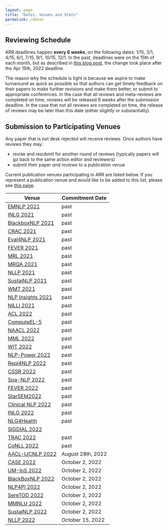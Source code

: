 ```yaml
---
layout: page
title: "Dates, Venues and Stats"
permalink: /dates
---
```


## Reviewing Schedule

ARR deadlines happen __every 6 weeks__, on the following dates: 1/15, 3/1, 4/15, 6/1, 7/15, 9/1, 10/15, 12/1. In the past, deadlines were on the 15th of each month, but as described in [this blog post](https://aclrollingreview.org/six-week-cycles/), the change took place after the Apr 15th, 2022 deadline.

The reason why the schedule is tight is because we aspire to make turnaround as quick as possible so that authors can get timely feedback on their papers to make further revisions and make them better, or submit to appropriate conferences. In the case that all reviews and meta-reviews are completed on time, reviews will be released 6 weeks after the submission deadline. In the case that not all reviews are completed on time, the release of reviews may be later than this date (either slightly or substantially).

<!-- You can add these dates to your own calendar by subscribing to or downloading [this shared Google calendar](https://calendar.google.com/calendar/embed?src=dsa7ntvq7s9fah2f5e43tncmu8%40group.calendar.google.com&ctz=America%2FNew_York). -->

## Submission to Participating Venues

Any paper that is not desk rejected will receive reviews. Once authors have reviews they may:
- revise and resubmit for another round of reviews (typically papers will go back to the same action editor and reviewers)
- submit their paper *and reviews* to a publication venue

Current publication venues participating in ARR are listed below. If you represent a publication venue and would like to be added to this list, please see [this page](https://aclrollingreview.org/organizers).

| Venue | Commitment Date |
|---------------------|------------|
| [EMNLP 2021](https://2021.emnlp.org/) | past |
| [INLG 2021](https://inlg2021.github.io/pages/calls.html) | past |
| [BlackboxNLP 2021](https://blackboxnlp.github.io/)  | past |
| [CRAC 2021](https://sites.google.com/view/crac2021/)| past | 
| [Eval4NLP 2021](https://eval4nlp.github.io/)  | past |
| [FEVER 2021](https://fever.ai/workshop.html) | past |
| [MRL 2021](https://sites.google.com/view/mrl-2021/home?authuser=0) | past |
| [MRQA 2021](https://mrqa.github.io/) | past |
| [NLLP 2021](https://nllpw.org/) | past |
| [SustaiNLP 2021](https://sites.google.com/view/sustainlp2021) | past |
| [WMT 2021](http://statmt.org/wmt21/) | past |
| [NLP Insights 2021](https://insights-workshop.github.io/) | past |
| [NILLI 2021](https://www.cs.mcgill.ca/~pparth2/nilli_workshop/) | past | 
| [ACL 2022](https://www.2022.aclweb.org/) | past |
| [ComputeEL-5](https://openreview.net/group?id=aclweb.org/ACL/2022/Workshop/ComputEL) | past |
| [NAACL 2022](https://2022.naacl.org/) | past |
| [MML 2022](https://openreview.net/group?id=aclweb.org/ACL/2022/Workshop/MML) | past |
| [WIT 2022](https://megagon.ai/2nd-workshop-on-deriving-insights-from-user-generated-text-wit/) | past |
| [NLP-Power 2022](https://openreview.net/group?id=aclweb.org/ACL/2022/Workshop/NLP-Power) | past |
| [Repl4NLP 2022](https://sites.google.com/view/repl4nlp2022/) | past |
| [CSSR 2022](https://csrr-workshop.github.io/) | past |
| [Spa-NLP 2022](https://openreview.net/group?id=aclweb.org/ACL/2022/Workshop/Spa-NLP) | past |
| [FEVER 2022](https://fever.ai/) | past |
| [StarSEM2022](https://sites.google.com/view/starsem2022/) | past | 
| [Clinical NLP 2022](https://clinical-nlp.github.io/2022/) | past |
| [INLG 2022](https://inlgmeeting.github.io) | past |
| [NLG4Health](https://nlg4health.uvt.nl/) | past |
| [SIGDIAL 2022](https://2022.sigdial.org/) | |
| [TRAC 2022](https://sites.google.com/view/trac2022/) | past | 
| [CoNLL 2022](https://conll.org/) | past |
| [AACL-IJCNLP 2022](https://www.aacl2022.org/) | August 28th, 2022 |
| [CASE 2022](https://emw.ku.edu.tr/case-2022/) | October 2, 2022 |
| [UM-IoS 2022](https://induction-of-structure.github.io/emnlp2022/) | October 2, 2022 |
| [BlackBoxNLP 2022](https://blackboxnlp.github.io/) | October 2, 2022 |
| [NLP4PI 2022](https://sites.google.com/view/nlp4positiveimpact/) | October 2, 2022 |
| [SereTOD 2022](http://seretod.org/) | October 2, 2022 |
| [MMNLU 2022](https://mmnlu-22.github.io/) | October 2, 2022 |
| [SustaiNLP 2022](https://sites.google.com/view/sustainlp2022) | October 2, 2022 |
| [NLLP 2022](https://nllpw.org/) | October 15, 2022 |
